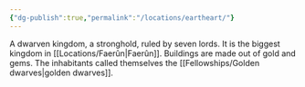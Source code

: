 ```yaml
---
{"dg-publish":true,"permalink":"/locations/eartheart/"}
---
```


A dwarven kingdom, a stronghold, ruled by seven lords. It is the biggest kingdom in [[Locations/Faerûn\|Faerûn]]. Buildings are made out of gold and gems. The inhabitants called themselves the [[Fellowships/Golden dwarves\|golden dwarves]].
